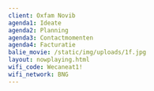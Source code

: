 ```yaml
---
client: Oxfam Novib
agenda1: Ideate
agenda2: Planning
agenda3: Contactmomenten
agenda4: Facturatie
balie_movie: /static/img/uploads/1f.jpg
layout: nowplaying.html
wifi_code: Wecaneat1!
wifi_network: BNG
---
```

